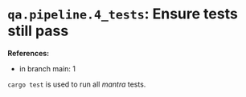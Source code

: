# `qa.pipeline.4_tests`: Ensure tests still pass

**References:**

- in branch main: 1

`cargo test` is used to run all *mantra* tests.
